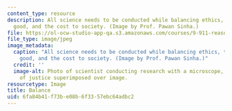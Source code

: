 ```yaml
---
content_type: resource
description: All science needs to be conducted while balancing ethics, the greater
  good, and the cost to society. (Image by Prof. Pawan Sinha.)
file: https://ol-ocw-studio-app-qa.s3.amazonaws.com/courses/9-911-reasonable-conduct-in-science-january-iap-2002/6fa84b41f73be08b6f3357ebc64adbc2_9-911iap02.jpg
file_type: image/jpeg
image_metadata:
  caption: "All science needs to be conducted while balancing ethics, the greater\_\
    good, and the cost to society. (Image by Prof. Pawan Sinha.)"
  credit: ''
  image-alt: Photo of scientist conducting research with a microscope, with scales
    of justice superimposed over image.
resourcetype: Image
title: Balance
uid: 6fa84b41-f73b-e08b-6f33-57ebc64adbc2
---
```

